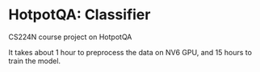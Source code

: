 # HotpotQA: Classifier
CS224N course project on HotpotQA

It takes about 1 hour to preprocess the data on NV6 GPU, and 15 hours to train the model.


